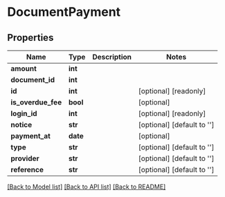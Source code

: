 # DocumentPayment

## Properties
Name | Type | Description | Notes
------------ | ------------- | ------------- | -------------
**amount** | **int** |  | 
**document_id** | **int** |  | 
**id** | **int** |  | [optional] [readonly] 
**is_overdue_fee** | **bool** |  | [optional] 
**login_id** | **int** |  | [optional] [readonly] 
**notice** | **str** |  | [optional] [default to '']
**payment_at** | **date** |  | [optional] 
**type** | **str** |  | [optional] [default to '']
**provider** | **str** |  | [optional] [default to '']
**reference** | **str** |  | [optional] [default to '']

[[Back to Model list]](../README.md#documentation-for-models) [[Back to API list]](../README.md#documentation-for-api-endpoints) [[Back to README]](../README.md)


